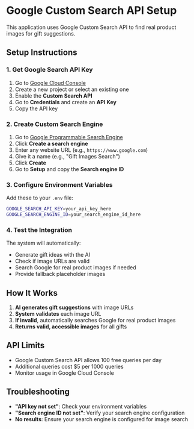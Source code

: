 # Google Custom Search API Setup

This application uses Google Custom Search API to find real product images for gift suggestions.

## Setup Instructions

### 1. Get Google Search API Key

1. Go to [Google Cloud Console](https://console.cloud.google.com/)
2. Create a new project or select an existing one
3. Enable the **Custom Search API**
4. Go to **Credentials** and create an **API Key**
5. Copy the API key

### 2. Create Custom Search Engine

1. Go to [Google Programmable Search Engine](https://programmablesearchengine.google.com/)
2. Click **Create a search engine**
3. Enter any website URL (e.g., `https://www.google.com`)
4. Give it a name (e.g., "Gift Images Search")
5. Click **Create**
6. Go to **Setup** and copy the **Search engine ID**

### 3. Configure Environment Variables

Add these to your `.env` file:

```bash
GOOGLE_SEARCH_API_KEY=your_api_key_here
GOOGLE_SEARCH_ENGINE_ID=your_search_engine_id_here
```

### 4. Test the Integration

The system will automatically:
- Generate gift ideas with the AI
- Check if image URLs are valid
- Search Google for real product images if needed
- Provide fallback placeholder images

## How It Works

1. **AI generates gift suggestions** with image URLs
2. **System validates** each image URL
3. **If invalid**, automatically searches Google for real product images
4. **Returns valid, accessible images** for all gifts

## API Limits

- Google Custom Search API allows 100 free queries per day
- Additional queries cost $5 per 1000 queries
- Monitor usage in Google Cloud Console

## Troubleshooting

- **"API key not set"**: Check your environment variables
- **"Search engine ID not set"**: Verify your search engine configuration
- **No results**: Ensure your search engine is configured for image search 